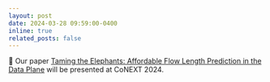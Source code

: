 ```yaml
---
layout: post
date: 2024-03-28 09:59:00-0400
inline: true
related_posts: false
---
```


:bookmark: Our paper [Taming the Elephants: Affordable Flow Length Prediction in the Data Plane](https://raphaaal.github.io/assets/pdf/Azorin_2024PACMNET_dumbo.pdf) will be presented at CoNEXT 2024.
